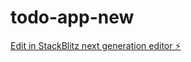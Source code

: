# todo-app-new

[Edit in StackBlitz next generation editor ⚡️](https://stackblitz.com/~/github.com/prog-Yousef/todo-app-new)